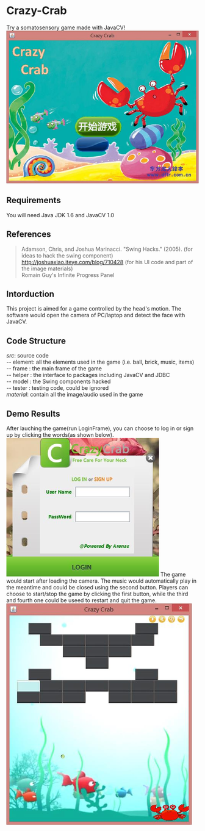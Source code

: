 # Crazy-Crab
Try a somatosensory game made with JavaCV!
![Alt text](/imgs/game.jpg)

## Requirements
You will need Java JDK 1.6 and JavaCV 1.0
## References
> Adamson, Chris, and Joshua Marinacci. "Swing Hacks." (2005). (for ideas to hack the swing component)  
> http://joshuaxiao.iteye.com/blog/710428 (for his UI code and part of the image materials)  
> Romain Guy's Infinite Progress Panel
## Intorduction
This project is aimed for a game controlled by the head's motion. The software would open the camera of PC/laptop and detect the face with JavaCV.
## Code Structure
*src*: source code  
-- element: all the elements used in the game (i.e. ball, brick, music, items)  
-- frame : the main frame of the game  
-- helper : the interface to packages including JavaCV and JDBC  
-- model : the Swing components hacked  
-- tester : testing code, could be ignored  
*material*: contain all the image/audio used in the game
## Demo Results
After lauching the game(run LoginFrame), you can choose to log in or sign up by clicking the words(as shown below).
![Alt text](/imgs/login.jpg)
The game would start after loading the camera. The music would automatically play in the meantime and could be closed using the second button. Players can choose to start/stop the game by clicking the first button, while the third and fourth one could be useed to restart and quit the game. 
![Alt text](/imgs/gameon.jpg)
